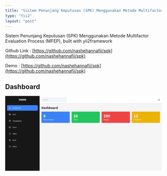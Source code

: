 ```yaml
---
title: "Sistem Penunjang Keputusan (SPK) Menggunakan Metode Multifactor Evaluation Process (MFEP)"
type: "Yii2"
layout: "post"
---
```


Sistem Penunjang Keputusan (SPK) Menggunakan Metode Multifactor Evaluation Process (MFEP), built with yii2framework

Github Link : [https://github.com/nashehannafii/spk](https://github.com/nashehannafii/spk)

Demo : [https://github.com/nashehannafii/spk](https://github.com/nashehannafii/spk)

## Dashboard

![Dashboard](/assets/projects/yamin/dashboard.png)